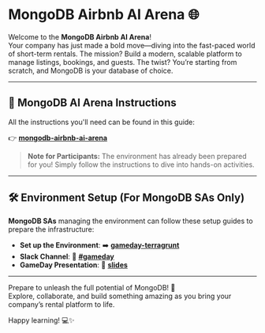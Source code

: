 # MongoDB Airbnb AI Arena 🌐  

Welcome to the **MongoDB Airbnb AI Arena**!  
Your company has just made a bold move—diving into the fast-paced world of short-term rentals. The mission? Build a modern, scalable platform to manage listings, bookings, and guests. The twist? You’re starting from scratch, and MongoDB is your database of choice.

---

## 🔗 MongoDB AI Arena Instructions  

All the instructions you'll need can be found in this guide:  

👉 **[mongodb-airbnb-ai-arena](https://mongogameday.com)**  

> **Note for Participants:** The environment has already been prepared for you! Simply follow the instructions to dive into hands-on activities.

---

## 🛠️ Environment Setup (For MongoDB SAs Only)  

**MongoDB SAs** managing the environment can follow these setup guides to prepare the infrastructure:   

- **Set up the Environment**: ➡️ **[gameday-terragrunt](https://github.com/simonegaiera/mongodb-airbnb-workshop/tree/main/utils/gameday-terragrunt)**  
- **Slack Channel**: 💬 **[#gameday](https://mongodb.enterprise.slack.com/archives/C08JJKV3T0A)**
- **GameDay Presentation**: 📎 **[slides](https://docs.google.com/presentation/d/1sDx7GytCwkENuoJsc-OIFsyV_tJ6rvwI9KOwoIGDHy0)**

---

Prepare to unleash the full potential of MongoDB! 🚀  
Explore, collaborate, and build something amazing as you bring your company’s rental platform to life.

Happy learning! 💻✨